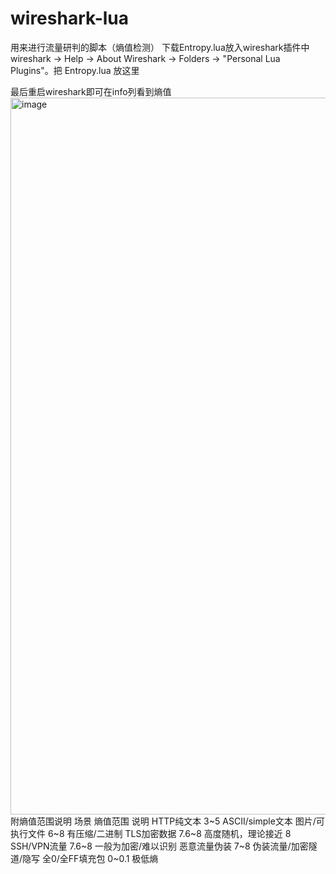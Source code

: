 # wireshark-lua
用来进行流量研判的脚本（熵值检测）
下载Entropy.lua放入wireshark插件中
wireshark → Help → About Wireshark → Folders → "Personal Lua Plugins"。把 Entropy.lua 放这里

最后重启wireshark即可在info列看到熵值
<img width="1770" height="1147" alt="image" src="https://github.com/user-attachments/assets/b5c3c785-01e7-41be-b380-15f95c9c5054" />
附熵值范围说明
场景	熵值范围	说明
HTTP纯文本	3~5	ASCII/simple文本
图片/可执行文件	6~8	有压缩/二进制
TLS加密数据	7.6~8	高度随机，理论接近 8
SSH/VPN流量	7.6~8	一般为加密/难以识别
恶意流量伪装	7~8	伪装流量/加密隧道/隐写
全0/全FF填充包	0~0.1	极低熵
